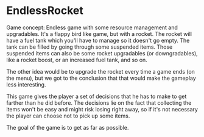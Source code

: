 # EndlessRocket

Game concept:
Endless game with some resource management and upgradables.
It's a flappy bird like game, but with a rocket. The rocket will have a fuel tank which you'll have to manage so it doesn't go empty.
The tank can be filled by going through some suspended items.
Those suspended items can also be some rocket upgradables (or downgradables), like a rocket boost, or an increased fuel tank, and so on.

The other idea would be to upgrade the rocket every time a game ends (on the menu), but we got to the conclusion that that would make the gameplay less interesting.

This game gives the player a set of decisions that he has to make to get farther than he did before. 
The decisions lie on the fact that collecting the items won't be easy and might risk losing right away, so if it's not necessary the player can choose not to pick up some items.

The goal of the game is to get as far as possible.

